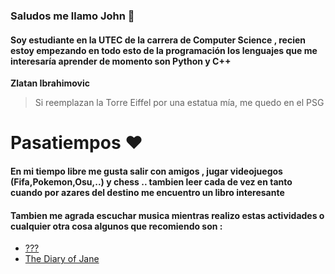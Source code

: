### Saludos me llamo John 👋

#### Soy estudiante en la UTEC de la carrera de Computer Science , recien estoy empezando en todo esto de la programación los lenguajes que me interesaría aprender de momento son Python y C++ 

**Zlatan Ibrahimovic** 

> Si reemplazan la Torre Eiffel por una estatua mía, me quedo en el PSG

# Pasatiempos ❤️

####  En mi tiempo libre me gusta salir con amigos , jugar videojuegos (Fifa,Pokemon,Osu,..) y chess .. tambien leer cada de vez en tanto cuando por azares del destino me encuentro un libro interesante 

####  Tambien me agrada escuchar musica mientras realizo estas actividades o cualquier otra cosa algunos que recomiendo son :

- <a href="https://www.youtube.com/watch?v=dQw4w9WgXcQ">???</a>
- <a href="https://www.youtube.com/watch?v=pcAKbKUBUOQ">The Diary of Jane</a>











<!--
**JohnMonroy/JohnMonroy** is a ✨ _special_ ✨ repository because its `README.md` (this file) appears on your GitHub profile.

Here are some ideas to get you started:

- 🔭 I’m currently working on ...
- 🌱 I’m currently learning ...
- 👯 I’m looking to collaborate on ...
- 🤔 I’m looking for help with ...
- 💬 Ask me about ...
- 📫 How to reach me: ...
- 😄 Pronouns: ...
- ⚡ Fun fact: ...
-->
